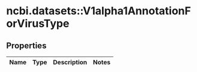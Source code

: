 # ncbi.datasets::V1alpha1AnnotationForVirusType

## Properties
Name | Type | Description | Notes
------------ | ------------- | ------------- | -------------


